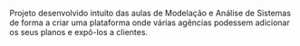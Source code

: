 Projeto desenvolvido intuito das aulas de Modelação e Análise de Sistemas de forma a criar uma plataforma onde várias agências podessem adicionar os seus planos e expô-los a clientes.
